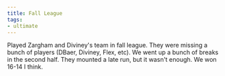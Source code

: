 ```yaml
---
title: Fall League
tags:
- ultimate
---
```


Played Zargham and Diviney's team in fall league. They were missing a bunch of players (DBaer, Diviney, Flex, etc). We went up a bunch of breaks in the second half. They mounted a late run, but it wasn't enough. We won 16-14 I think.
